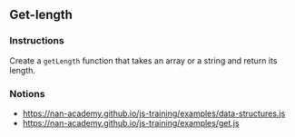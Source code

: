## Get-length

### Instructions

Create a `getLength` function that takes an array or a string
and return its length.


### Notions

- https://nan-academy.github.io/js-training/examples/data-structures.js
- https://nan-academy.github.io/js-training/examples/get.js